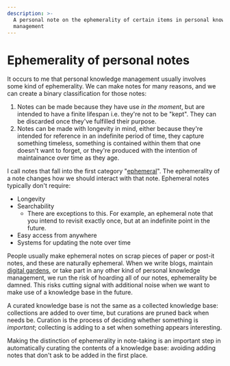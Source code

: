 ```yaml
---
description: >-
  A personal note on the ephemerality of certain items in personal knowledge
  management
---
```


# Ephemerality of personal notes

It occurs to me that personal knowledge management usually involves some kind of ephemerality. We can make notes for many reasons, and we can create a binary classification for those notes:

1. Notes can be made because they have use _in the moment_, but are intended to have a finite lifespan i.e. they're not to be "kept". They can be discarded once they've fulfilled their purpose.
2. Notes can be made with longevity in mind, either because they're intended for reference in an indefinite period of time, they capture something timeless, something is contained within them that one doesn't want to forget, or they're produced with the intention of maintainance over time as they age.

I call notes that fall into the first category "[ephemeral](../../mental-tools/ephemerality.md)". The ephemerality of a note changes how we should interact with that note. Ephemeral notes typically don't require:

* Longevity
* Searchability
  * There are exceptions to this. For example, an ephemeral note that you intend to revisit exactly once, but at an indefinite point in the future.
* Easy access from anywhere
* Systems for updating the note over time

People usually make ephemeral notes on scrap pieces of paper or post-it notes, and these are naturally ephemeral. When we write blogs, maintain [digital gardens](digital-gardening.md), or take part in any other kind of personal knowledge management, we run the risk of hoarding all of our notes, ephemerality be damned. This risks cutting signal with additional noise when we want to make use of a knowledge base in the future.

A curated knowledge base is not the same as a collected knowledge base: collections are added to over time, but curations are pruned back when needs be. Curation is the process of deciding whether something is _important_; collecting is adding to a set when something appears interesting.

Making the distinction of ephemerality in note-taking is an important step in automatically curating the contents of a knowledge base: avoiding adding notes that don't ask to be added in the first place.

